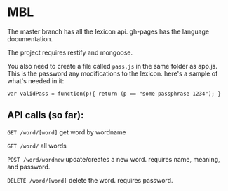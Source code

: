 # MBL

The master branch has all the lexicon api. gh-pages has the language documentation.

The project requires restify and mongoose.

You also need to create a file called `pass.js` in the same folder as app.js. This is the password any modifications to the lexicon.
here's a sample of what's needed in it:

``
var validPass = function(p){
	return (p == "some passphrase 1234");
}
``


## API calls (so far):
``GET /word/[word]``
get word by wordname

``GET /word/``
all words

``POST /word/wordnew``
update/creates a new word. requires name, meaning, and password.

``DELETE /word/[word]``
delete the word. requires password.